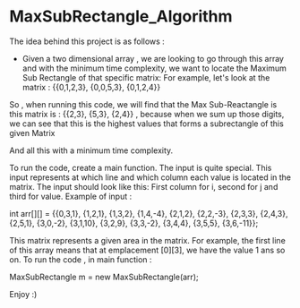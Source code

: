 # MaxSubRectangle_Algorithm

The idea behind this project is as follows : 
- Given a two dimensional array , we are looking to go through this array and with the minimum time complexity, we want to 
locate the Maximum Sub Rectangle of that specific matrix:
For example, let's look at the matrix :
{{0,1,2,3},
 {0,0,5,3},
 {0,1,2,4}}

So , when running this code, we will find that the Max Sub-Reactangle is this matrix is :
{{2,3},
 {5,3},
 {2,4}} , because when we sum up those digits, we can see that this is the highest values that forms a subrectangle of this given Matrix

And all this with a minimum time complexity.

To run the code, create a main function.
The input is quite special. This input represents at which line and which column each value is located in the matrix.
The input should look like this:
First column for i, second for j and third for value.
Example of input : 

int arr[][] = {{0,3,1},
               {1,2,1},
               {1,3,2},
               {1,4,-4},
               {2,1,2},
               {2,2,-3},
               {2,3,3},
               {2,4,3},
               {2,5,1},
               {3,0,-2},
               {3,1,10},
               {3,2,9},
               {3,3,-2},
               {3,4,4},
               {3,5,5},
               {3,6,-11}};
               
This matrix represents a given area in the matrix. For example, the first line of this array means that at emplacement [0][3], we have the value 1 ans so on.
To run the code , in main function :

MaxSubRectangle m = new MaxSubRectangle(arr);

Enjoy :)

                
